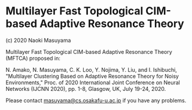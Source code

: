 # Multilayer Fast Topological CIM-based Adaptive Resonance Theory
(c) 2020 Naoki Masuyama

Multilayer Fast Topological CIM-based Adaptive Resonance Theory (MFTCA) proposed in:

N. Amako, N. Masuyama, C. K. Loo, Y. Nojima, Y. Liu, and I. Ishibuchi, "Multilayer Clustering Based on Adaptive Resonance Theory for Noisy Environments,"
Proc. of 2020 International Joint Conference on Neural Networks (IJCNN 2020), pp. 1-8, Glasgow, UK, July 19-24, 2020.

Please contact masuyama@cs.osakafu-u.ac.jp if you have any problems.
